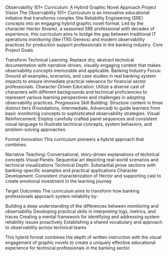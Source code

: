 Observability 101+ Curriculum: A Hybrid Graphic Novel Approach
Project Vision
The Observability 101+ Curriculum is an innovative educational initiative that transforms complex Site Reliability Engineering (SRE) concepts into an engaging hybrid graphic novel format. Led by the character Hector Alvarez, a seasoned SRE professional with decades of experience, this curriculum aims to bridge the gap between traditional IT operations monitoring (like ITRS Geneos) and modern observability practices for production support professionals in the banking industry.
Core Project Goals

Transform Technical Learning: Replace dry, abstract technical documentation with narrative-driven, visually engaging content that makes observability concepts memorable and applicable.
Banking Industry Focus: Ground all examples, scenarios, and case studies in real banking system impacts to ensure immediate practical relevance for financial sector professionals.
Character-Driven Education: Utilize a diverse cast of characters with different backgrounds and technical proficiencies to represent various learning perspectives and challenges in adopting observability practices.
Progressive Skill Building: Structure content in three distinct tiers (Foundations, Intermediate, Advanced) to guide learners from basic monitoring concepts to sophisticated observability strategies.
Visual Reinforcement: Employ carefully crafted panel sequences and consistent visual language to illustrate technical concepts, system behaviors, and problem-solving approaches.

Format Innovation
This curriculum pioneers a hybrid approach that combines:

Narrative Teaching: Conversational, story-driven explanations of technical concepts
Visual Panels: Sequential art depicting real-world scenarios and technical visualizations
Technical Depth: Substantial prose sections with banking-specific examples and practical applications
Character Development: Consistent characterization of Hector and supporting cast to create emotional investment in the learning journey

Target Outcomes
The curriculum aims to transform how banking professionals approach system reliability by:

Building a deep understanding of the differences between monitoring and observability
Developing practical skills in interpreting logs, metrics, and traces
Creating a mental framework for identifying and addressing system reliability issues proactively
Establishing a shared vocabulary and approach to observability across technical teams

This hybrid format combines the depth of written instruction with the visual engagement of graphic novels to create a uniquely effective educational experience for technical professionals in the banking sector.